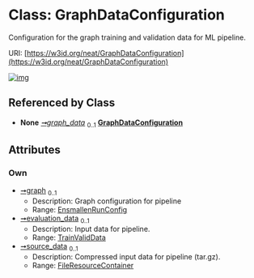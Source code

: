 
# Class: GraphDataConfiguration


Configuration for the graph training and validation data for ML pipeline.

URI: [https://w3id.org/neat/GraphDataConfiguration](https://w3id.org/neat/GraphDataConfiguration)


[![img](https://yuml.me/diagram/nofunky;dir:TB/class/[TrainValidData],[FileResourceContainer]<source_data%200..1-++[GraphDataConfiguration],[TrainValidData]<evaluation_data%200..1-++[GraphDataConfiguration],[EnsmallenRunConfig]<graph%200..1-++[GraphDataConfiguration],[NeatConfiguration]++-%20graph_data%200..1>[GraphDataConfiguration],[NeatConfiguration],[FileResourceContainer],[EnsmallenRunConfig])](https://yuml.me/diagram/nofunky;dir:TB/class/[TrainValidData],[FileResourceContainer]<source_data%200..1-++[GraphDataConfiguration],[TrainValidData]<evaluation_data%200..1-++[GraphDataConfiguration],[EnsmallenRunConfig]<graph%200..1-++[GraphDataConfiguration],[NeatConfiguration]++-%20graph_data%200..1>[GraphDataConfiguration],[NeatConfiguration],[FileResourceContainer],[EnsmallenRunConfig])

## Referenced by Class

 *  **None** *[➞graph_data](neatConfiguration__graph_data.md)*  <sub>0..1</sub>  **[GraphDataConfiguration](GraphDataConfiguration.md)**

## Attributes


### Own

 * [➞graph](graphDataConfiguration__graph.md)  <sub>0..1</sub>
     * Description: Graph configuration for pipeline
     * Range: [EnsmallenRunConfig](EnsmallenRunConfig.md)
 * [➞evaluation_data](graphDataConfiguration__evaluation_data.md)  <sub>0..1</sub>
     * Description: Input data for pipeline.
     * Range: [TrainValidData](TrainValidData.md)
 * [➞source_data](graphDataConfiguration__source_data.md)  <sub>0..1</sub>
     * Description: Compressed input data for pipeline (tar.gz).
     * Range: [FileResourceContainer](FileResourceContainer.md)
